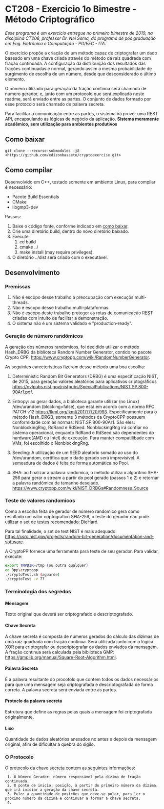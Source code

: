 # CT208 - Exercicio 1o Bimestre - Método Criptográfico

*Esse programa é um exercicio entregue no primeiro bimestre de 2019, na disciplina CT208,
professor Dr. Nei Soma, do programa de pós graduação em Eng. Eletrônica e Computação - PG/EEC  - ITA.*

O exercício propõe a criação de um método capaz de criptografar um dado baseado em uma chave
criada através do método da raiz quadrada com fração continuada. A configuração da distribuição dos resultados
das frações continuadas é normal, gerando assim a mesma probabilidade de surgimento de escolha de um número,
desde que desconsiderado o último elemento.

O número utilizado para geração da fração continua será chamado de numero gerador, e, junto com um protocolo
que será explicado neste readme, será enviado entre as partes. O conjunto de dados formado por esse protocolo será
chamado de palavra secreta.

Para facilitar a comunicação entre as partes, o sistema irá prover uma REST API, encapsulando as lógicas de negócio da aplicação.
**Sistema meramente acadêmico, sem utilização para ambientes produtivos**

## Como baixar

```git
git clone --recurse-submodules -j8 <https://github.com/edizonbasseto/cryptoexercise.git>
```

## Como compilar

Desenvolvido em C++, testado somente em ambiente Linux, para compilar é necessário:

- Pacote Build Essentials
- CMake
- libgmp3-dev

Passos:

  1. Baixe o código fonte, conforme indicado em [como baixar](#Como-baixar).
  2. Crie uma diretório build, dentro do novo diretório baixado.
  3. Execute:
       1. cd build
       2. cmake ../
       3. make install (may require privileges).
  4. O diretório ../dist será criado com o executável.

## Desenvolvimento

### Premissas

1. Não é escopo desse trabalho a preocupação com execuçõs multi-threads.
2. Não é escopo desse trabalho multi-plataformas.
3. Não é escopo deste trabalho proteger as rotas de comunicação REST criadas com intuito de facilitar a demonstração.
4. O sistema não é um sistema validado e "production-ready".

### Geração de número randômicos

A geração dos números randomicos, foi decidido utilizar o método Hash_DRBG da biblioteca Random Number Generator, contido no pacote Crypto CPP. <https://www.cryptopp.com/wiki/RandomNumberGenerator>.

As seguintes carecteristicas fizeram desse método uma boa escolha:

1. Deterministic Random Bit Generators (DRBG) é uma especificação NIST, de 2015, para geração valores aleatórios para aplicativos criptográficos <https://nvlpubs.nist.gov/nistpubs/SpecialPublications/NIST.SP.800-90Ar1.pdf>.

2. Entropy: ao gerar dados, a biblioteca garante utilizar (no Linux) /dev/urandom (blocking=false), que está em acordo com a norma RFC PATCH v12 <https://lkml.org/lkml/2017/7/20/993>. Especificamente para o método Hash_DRGB, somente 3 métodos da CryptoCPP possuem conformidade com as normas: NIST.SP.800-90Ar1. São eles: NonblockingRng, RdRand e RdSeed. NonblockingRng irá confiar no sistema operacional, enquanto RdRand e RdSeed são dependentes do hardware(AMD ou Intel) de execução. Para manter compatilibade com VMs, foi escolhido o NonblockingRng.

3. Seeding: A utilização de um SEED aleatório somado ao uso do /dev/urandom, certifica que o dado gerado será imprevisível. A semeadura de dados é feita de forma automática no Pool.

4. SHA: ao finalizar a palavra randomica, o método utiliza o algoritmo SHA-256 para gerar o stream a partir do pool gerado (passos 1 e 2) e retornar a palavra randômica de tamanho desejado. <https://www.cryptopp.com/wiki/NIST_DRBGs#Randomness_Source>

### Teste de valores randomicos

Como a escolha feita de gerador de número randomico gera como resultado um valor criptografico SHA-256, o teste do gerador não pode utilizar o set de testes recomendado: DieHard.

Para tal finalidade, o set de test NIST é mais adequado. <https://csrc.nist.gov/projects/random-bit-generation/documentation-and-software>.

A CryptoPP fornece uma ferramenta para teste de seu gerador. Para validar, execute:

```bash
export TMPDIR=/tmp (ou outra qualquer)
cd 3pp\cryptopp
./cryptoTest.sh (aguarde)
./cryptoTest -v 77
```

### Terminologia dos segredos

#### Mensagem

Texto original que deverá ser criptografado e descriptografado.

#### Chave Secreta

A chave secreta é composta de números gerados do cálculo das dizimas de uma raiz quadrada com fração contínua.
Será utilizada junto com a lógica XOR para criptografar ou descriptografar os dados enviados da mensagem.
A fração continua será calculada pela biblioteca GMP: <https://gmplib.org/manual/Square-Root-Algorithm.html>.

#### Palavra Secreta

É a palavra resultante do procotolo que contem todos os dados necessários para que uma mensagem seja criptografada
e descriptografada de forma correta. A palavra secreta será enviada entre as partes.

#### Protoclo da palavra secreta

Estrutura que define as regras pelas quais a mensagem foi criptografada originalmente.

#### Lixo

Quantidade de dados aleatórios anexados no antes e depois da mensagem original, afim de dificultar a quebra do
sigilo.

### O Protocolo

O protocolo da chave secreta contem as seguintes informações:

     1. O Número Gerador: número responsável pela dízima de fração continuada.
     2. O ponto de inicio: posição, à partir do primeiro número da dízima, que irá iniciar a geração da chave secreta.
     3. Pulo: a quantidade de posições que deve-se pular, para ler o próximo número da dízima e continuar a formar a chave secreta.
     4.